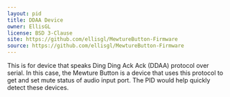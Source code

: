 ```yaml
---
layout: pid
title: DDAA Device
owner: EllisGL
license: BSD 3-Clause
site: https://github.com/ellisgl/MewtureButton-Firmware
source: https://github.com/ellisgl/MewtureButton-Firmware
---
```

This is for device that speaks Ding Ding Ack Ack (DDAA) protocol over serial.
In this case, the Mewture Button is a device that uses this protocol to get and set mute status of audio input port.
The PID would help quickly detect these devices.

